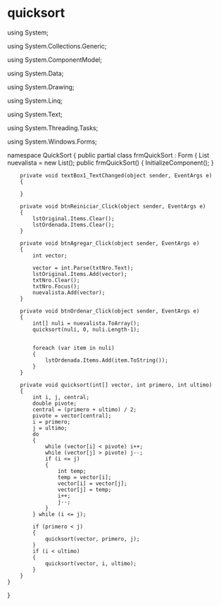 # quicksort

using System;

using System.Collections.Generic;

using System.ComponentModel;

using System.Data;

using System.Drawing;

using System.Linq;

using System.Text;

using System.Threading.Tasks;

using System.Windows.Forms;

namespace QuickSort
{
    public partial class frmQuickSort : Form
    {
        List<int> nuevalista = new List<int>();
        public frmQuickSort()
        {
            InitializeComponent();
        }

        private void textBox1_TextChanged(object sender, EventArgs e)
        {

        }

        private void btnReiniciar_Click(object sender, EventArgs e)
        {
            lstOriginal.Items.Clear();
            lstOrdenada.Items.Clear();
        }

        private void btnAgregar_Click(object sender, EventArgs e)
        {
            int vector;
            
            vector = int.Parse(txtNro.Text);
            lstOriginal.Items.Add(vector);
            txtNro.Clear();
            txtNro.Focus();
            nuevalista.Add(vector);
        }

        private void btnOrdenar_Click(object sender, EventArgs e)
        {
            int[] nuli = nuevalista.ToArray();
            quicksort(nuli, 0, nuli.Length-1);
            
           
            foreach (var item in nuli)
            {
                lstOrdenada.Items.Add(item.ToString());
            }
        }

        private void quicksort(int[] vector, int primero, int ultimo)
        {
            int i, j, central;
            double pivote;
            central = (primero + ultimo) / 2;
            pivote = vector[central];
            i = primero;
            j = ultimo;
            do
            {
                while (vector[i] < pivote) i++;
                while (vector[j] > pivote) j--;
                if (i <= j)
                {
                    int temp;
                    temp = vector[i];
                    vector[i] = vector[j];
                    vector[j] = temp;
                    i++;
                    j--;
                }
            } while (i <= j);

            if (primero < j)
            {
                quicksort(vector, primero, j);
            }
            if (i < ultimo)
            {
                quicksort(vector, i, ultimo);
            }
        }
    }
}
